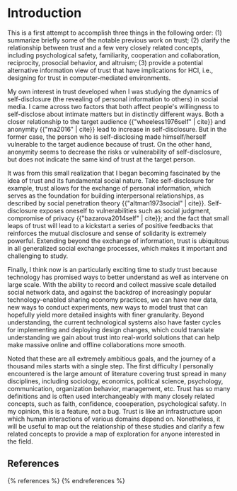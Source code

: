 # Introduction

This is a first attempt to accomplish three things in the following order: (1) summarize briefly some of the notable previous work on trust; (2) clarify the relationship between trust and a few very closely related concepts, including psychological safety, familiarity, cooperation and collaboration, reciprocity, prosocial behavior, and altruism; (3) provide a potential alternative information view of trust that have implications for HCI, i.e., designing for trust in computer-mediated environments.

My own interest in trust developed when I was studying the dynamics of self-disclosure (the revealing of personal information to others) in social media. I came across two factors that both affect people's willingness to self-disclose about intimate matters but in distinctly different ways. Both a closer relationship to the target audience {{"wheeless1976self" | cite}} and anonymity {{"ma2016" | cite}} lead to increase in self-disclosure. But in the former case, the person who is self-disclosing made himself/herself vulnerable to the target audience because of trust. On the other hand, anonymity seems to decrease the risks or vulnerability of self-disclosure, but does not indicate the same kind of trust at the target person.

It was from this small realization that I began becoming fascinated by the idea of trust and its fundamental social nature. Take self-disclosure for example, trust allows for the exchange of personal information, which serves as the foundation for building interpersonal relationships, as described by social penetration theory {{"altman1973social" | cite}}. Self-disclosure exposes oneself to vulnerabilities such as social judgment, compromise of privacy {{"bazarova2014self" | cite}}; and the fact that small leaps of trust will lead to a kickstart a series of positive feedbacks that reinforces the mutual disclosure and sense of solidarity is extremely powerful. Extending beyond the exchange of information, trust is ubiquitous in all generalized social exchange processes, which makes it important and challenging to study.

Finally, I think now is an particularly exciting time to study trust because technology has promised ways to better understand as well as intervene on large scale. With the ability to record and collect massive scale detailed social network data, and against the backdrop of increasingly popular technology-enabled sharing economy practices, we can have new data, new ways to conduct experiments, new ways to model trust that can hopefully yield more detailed insights with finer granularity. Beyond understanding, the current technological systems also have faster cycles for implementing and deploying design changes, which could translate understanding we gain about trust into real-world solutions that can help make massive online and offline collaborations more smooth.

Noted that these are all extremely ambitious goals, and the journey of a thousand miles starts with a single step. The first difficulty I personally encountered is the large amount of literature covering trust spread in many disciplines, including sociology, economics, political science, psychology, communication, organization behavior, management, etc. Trust has so many definitions and is often used interchangeably with many closely related concepts, such as faith, confidence, cooeperation, psychological safety. In my opinion, this is a feature, not a bug. Trust is like an infrastructure upon which human interactions of various domains depend on. Nonetheless, it will be useful to map out the relationship of these studies and clarify a few related concepts to provide a map of exploration for anyone interested in the field.

## References
{% references %} {% endreferences %}